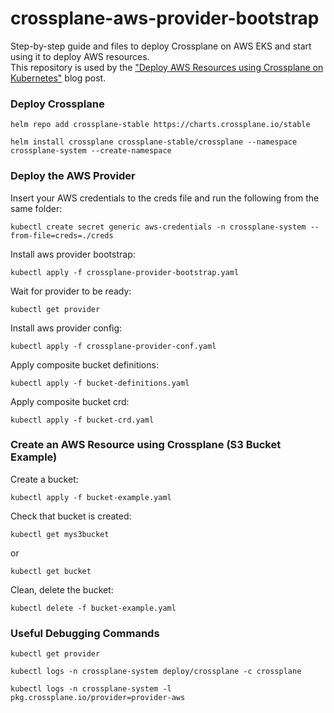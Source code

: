 # crossplane-aws-provider-bootstrap

Step-by-step guide and files to deploy Crossplane on AWS EKS and start using it to deploy AWS resources.  
This repository is used by the ["Deploy AWS Resources using Crossplane on Kubernetes"](https://www.meteorops.com/blog/deploy-aws-resources-using-crossplane-on-kubernetes) blog post.

### Deploy Crossplane

`helm repo add crossplane-stable https://charts.crossplane.io/stable`

`helm install crossplane crossplane-stable/crossplane --namespace crossplane-system --create-namespace`

### Deploy the AWS Provider

Insert your AWS credentials to the creds file and run the following from the same folder:

`kubectl create secret generic aws-credentials -n crossplane-system --from-file=creds=./creds`

Install aws provider bootstrap:

`kubectl apply -f crossplane-provider-bootstrap.yaml`

Wait for provider to be ready:

`kubectl get provider`

Install aws provider config:

`kubectl apply -f crossplane-provider-conf.yaml`

Apply composite bucket definitions:

`kubectl apply -f bucket-definitions.yaml`

Apply composite bucket crd:

`kubectl apply -f bucket-crd.yaml`

### Create an AWS Resource using Crossplane (S3 Bucket Example)

Create a bucket:

`kubectl apply -f bucket-example.yaml`

Check that bucket is created:

`kubectl get mys3bucket`

or

`kubectl get bucket`

Clean, delete the bucket:

`kubectl delete -f bucket-example.yaml`

### Useful Debugging Commands

`kubectl get provider`

`kubectl logs -n crossplane-system deploy/crossplane -c crossplane`

`kubectl logs -n crossplane-system -l pkg.crossplane.io/provider=provider-aws`
